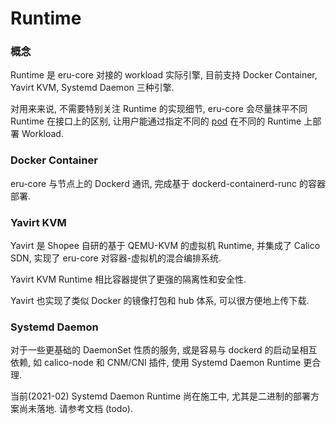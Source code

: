 # Runtime

### 概念

Runtime 是 eru-core 对接的 workload 实际引擎, 目前支持 Docker Container, Yavirt KVM, Systemd Daemon 三种引擎.

对用来来说, 不需要特别关注 Runtime 的实现细节, eru-core 会尽量抹平不同 Runtime 在接口上的区别, 让用户能通过指定不同的 [pod](todo) 在不同的 Runtime 上部署 Workload.

### Docker Container

eru-core 与节点上的 Dockerd 通讯, 完成基于 dockerd-containerd-runc 的容器部署.

### Yavirt KVM

Yavirt 是 Shopee 自研的基于 QEMU-KVM 的虚拟机 Runtime, 并集成了 Calico SDN, 实现了 eru-core 对容器-虚拟机的混合编排系统.

Yavirt KVM Runtime 相比容器提供了更强的隔离性和安全性.

Yavirt 也实现了类似 Docker 的镜像打包和 hub 体系, 可以很方便地上传下载.

### Systemd Daemon

对于一些更基础的 DaemonSet 性质的服务, 或是容易与 dockerd 的启动呈相互依赖, 如 calico-node 和 CNM/CNI 插件, 使用 Systemd Daemon Runtime 更合理.

当前(2021-02) Systemd Daemon Runtime 尚在施工中, 尤其是二进制的部署方案尚未落地. 请参考文档 (todo).
